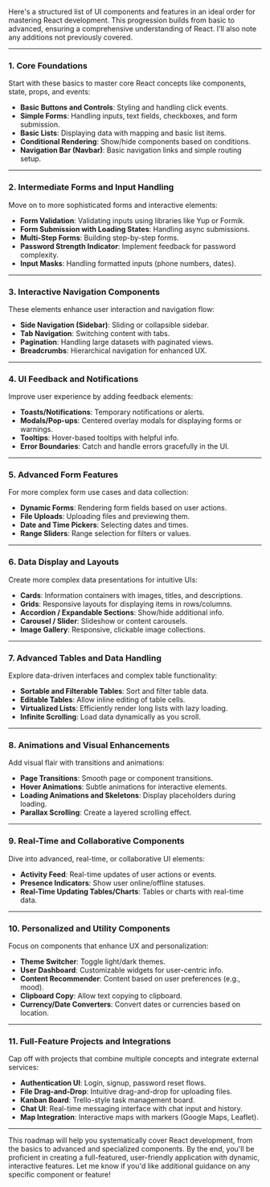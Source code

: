 Here's a structured list of UI components and features in an ideal order for mastering React development. This progression builds from basic to advanced, ensuring a comprehensive understanding of React. I'll also note any additions not previously covered.

---

### **1. Core Foundations**
Start with these basics to master core React concepts like components, state, props, and events:

- **Basic Buttons and Controls**: Styling and handling click events.
- **Simple Forms**: Handling inputs, text fields, checkboxes, and form submission.
- **Basic Lists**: Displaying data with mapping and basic list items.
- **Conditional Rendering**: Show/hide components based on conditions.
- **Navigation Bar (Navbar)**: Basic navigation links and simple routing setup.

---

### **2. Intermediate Forms and Input Handling**
Move on to more sophisticated forms and interactive elements:

- **Form Validation**: Validating inputs using libraries like Yup or Formik.
- **Form Submission with Loading States**: Handling async submissions.
- **Multi-Step Forms**: Building step-by-step forms.
- **Password Strength Indicator**: Implement feedback for password complexity.
- **Input Masks**: Handling formatted inputs (phone numbers, dates).

---

### **3. Interactive Navigation Components**
These elements enhance user interaction and navigation flow:

- **Side Navigation (Sidebar)**: Sliding or collapsible sidebar.
- **Tab Navigation**: Switching content with tabs.
- **Pagination**: Handling large datasets with paginated views.
- **Breadcrumbs**: Hierarchical navigation for enhanced UX.

---

### **4. UI Feedback and Notifications**
Improve user experience by adding feedback elements:

- **Toasts/Notifications**: Temporary notifications or alerts.
- **Modals/Pop-ups**: Centered overlay modals for displaying forms or warnings.
- **Tooltips**: Hover-based tooltips with helpful info.
- **Error Boundaries**: Catch and handle errors gracefully in the UI.

---

### **5. Advanced Form Features**
For more complex form use cases and data collection:

- **Dynamic Forms**: Rendering form fields based on user actions.
- **File Uploads**: Uploading files and previewing them.
- **Date and Time Pickers**: Selecting dates and times.
- **Range Sliders**: Range selection for filters or values.

---

### **6. Data Display and Layouts**
Create more complex data presentations for intuitive UIs:

- **Cards**: Information containers with images, titles, and descriptions.
- **Grids**: Responsive layouts for displaying items in rows/columns.
- **Accordion / Expandable Sections**: Show/hide additional info.
- **Carousel / Slider**: Slideshow or content carousels.
- **Image Gallery**: Responsive, clickable image collections.

---

### **7. Advanced Tables and Data Handling**
Explore data-driven interfaces and complex table functionality:

- **Sortable and Filterable Tables**: Sort and filter table data.
- **Editable Tables**: Allow inline editing of table cells.
- **Virtualized Lists**: Efficiently render long lists with lazy loading.
- **Infinite Scrolling**: Load data dynamically as you scroll.

---

### **8. Animations and Visual Enhancements**
Add visual flair with transitions and animations:

- **Page Transitions**: Smooth page or component transitions.
- **Hover Animations**: Subtle animations for interactive elements.
- **Loading Animations and Skeletons**: Display placeholders during loading.
- **Parallax Scrolling**: Create a layered scrolling effect.

---

### **9. Real-Time and Collaborative Components**
Dive into advanced, real-time, or collaborative UI elements:

- **Activity Feed**: Real-time updates of user actions or events.
- **Presence Indicators**: Show user online/offline statuses.
- **Real-Time Updating Tables/Charts**: Tables or charts with real-time data.

---

### **10. Personalized and Utility Components**
Focus on components that enhance UX and personalization:

- **Theme Switcher**: Toggle light/dark themes.
- **User Dashboard**: Customizable widgets for user-centric info.
- **Content Recommender**: Content based on user preferences (e.g., mood).
- **Clipboard Copy**: Allow text copying to clipboard.
- **Currency/Date Converters**: Convert dates or currencies based on location.

---

### **11. Full-Feature Projects and Integrations**
Cap off with projects that combine multiple concepts and integrate external services:

- **Authentication UI**: Login, signup, password reset flows.
- **File Drag-and-Drop**: Intuitive drag-and-drop for uploading files.
- **Kanban Board**: Trello-style task management board.
- **Chat UI**: Real-time messaging interface with chat input and history.
- **Map Integration**: Interactive maps with markers (Google Maps, Leaflet).

---

This roadmap will help you systematically cover React development, from the basics to advanced and specialized components. By the end, you'll be proficient in creating a full-featured, user-friendly application with dynamic, interactive features. Let me know if you'd like additional guidance on any specific component or feature!